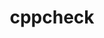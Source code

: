 ---
title: "cppcheck"
layout: cache
categories: [package, develop]
meta: {"compilers": ["apple-clang@16.0.0", "gcc@10.5.0", "gcc@13.3.0"], "num_specs": 51, "num_specs_by_stack": {"developer-tools-aarch64-linux-gnu": 17, "developer-tools-darwin": 17, "developer-tools-x86_64_v3-linux-gnu": 17, "root": 51}, "oss": ["centos7", "rhel8", "sequoia"], "platforms": ["darwin", "linux"], "stacks": ["developer-tools-aarch64-linux-gnu", "developer-tools-darwin", "developer-tools-x86_64_v3-linux-gnu", "root"], "targets": ["aarch64", "x86_64_v3"], "versions": ["2.17.1"]}
spec_details: [{"compiler": "gcc@10.5.0", "hash": "2fxxkiutiiw53yrf2kfyj22l5k4awjt2", "os": "centos7", "platform": "linux", "size": "-", "stacks": ["developer-tools-x86_64_v3-linux-gnu", "root"], "target": "x86_64_v3", "variants": ["build_system=cmake", "build_type=Release", "generator=make", "~ipo", "~rules"], "versions": ["2.17.1"]}, {"compiler": "gcc@13.3.0", "hash": "3pvzqiwkwc4x7oratf4c4xa3nbbel623", "os": "rhel8", "platform": "linux", "size": "-", "stacks": ["developer-tools-aarch64-linux-gnu", "root"], "target": "aarch64", "variants": ["build_system=cmake", "build_type=Release", "generator=make", "~ipo", "~rules"], "versions": ["2.17.1"]}, {"compiler": "apple-clang@16.0.0", "hash": "5famkulj3pe4ru3k6lw6r7dkg5qnt2we", "os": "sequoia", "platform": "darwin", "size": "-", "stacks": ["developer-tools-darwin", "root"], "target": "aarch64", "variants": ["build_system=cmake", "build_type=Release", "generator=make", "~ipo", "~rules"], "versions": ["2.17.1"]}, {"compiler": "gcc@13.3.0", "hash": "6smildw72yhqayttt4lke6md4ni72daa", "os": "rhel8", "platform": "linux", "size": "-", "stacks": ["developer-tools-aarch64-linux-gnu", "root"], "target": "aarch64", "variants": ["build_system=cmake", "build_type=Release", "generator=make", "~ipo", "~rules"], "versions": ["2.17.1"]}, {"compiler": "gcc@13.3.0", "hash": "75fpsfjwgi7nz53i7eqdithxzv4xhrfc", "os": "rhel8", "platform": "linux", "size": "-", "stacks": ["developer-tools-aarch64-linux-gnu", "root"], "target": "aarch64", "variants": ["build_system=cmake", "build_type=Release", "generator=make", "~ipo", "~rules"], "versions": ["2.17.1"]}, {"compiler": "apple-clang@16.0.0", "hash": "b65ghsscob265dtysqkl3sdme7qsyci2", "os": "sequoia", "platform": "darwin", "size": "-", "stacks": ["developer-tools-darwin", "root"], "target": "aarch64", "variants": ["build_system=cmake", "build_type=Release", "generator=make", "~ipo", "~rules"], "versions": ["2.17.1"]}, {"compiler": "gcc@13.3.0", "hash": "blgva2yfpjdvdz32iu5ovglixus5xzwq", "os": "rhel8", "platform": "linux", "size": "-", "stacks": ["developer-tools-aarch64-linux-gnu", "root"], "target": "aarch64", "variants": ["build_system=cmake", "build_type=Release", "generator=make", "~ipo", "~rules"], "versions": ["2.17.1"]}, {"compiler": "apple-clang@16.0.0", "hash": "bwltecfcol4sa7za4dz6qk3m2lapk6k5", "os": "sequoia", "platform": "darwin", "size": "-", "stacks": ["developer-tools-darwin", "root"], "target": "aarch64", "variants": ["build_system=cmake", "build_type=Release", "generator=make", "~ipo", "~rules"], "versions": ["2.17.1"]}, {"compiler": "gcc@13.3.0", "hash": "cp2idlmveagy5drxko7ntne2ishycedk", "os": "rhel8", "platform": "linux", "size": "-", "stacks": ["developer-tools-aarch64-linux-gnu", "root"], "target": "aarch64", "variants": ["build_system=cmake", "build_type=Release", "generator=make", "~ipo", "~rules"], "versions": ["2.17.1"]}, {"compiler": "apple-clang@16.0.0", "hash": "cuanq4bbkokt74frimx2dfpup3l6l24o", "os": "sequoia", "platform": "darwin", "size": "-", "stacks": ["developer-tools-darwin", "root"], "target": "aarch64", "variants": ["build_system=cmake", "build_type=Release", "generator=make", "~ipo", "~rules"], "versions": ["2.17.1"]}, {"compiler": "gcc@10.5.0", "hash": "dmkkewf3nggap552uk7ldo4xuzlpst2g", "os": "centos7", "platform": "linux", "size": "-", "stacks": ["developer-tools-x86_64_v3-linux-gnu", "root"], "target": "x86_64_v3", "variants": ["build_system=cmake", "build_type=Release", "generator=make", "~ipo", "~rules"], "versions": ["2.17.1"]}, {"compiler": "apple-clang@16.0.0", "hash": "eoyee3pdzqf7zghwmq7nkcbss3ksbtxk", "os": "sequoia", "platform": "darwin", "size": "-", "stacks": ["developer-tools-darwin", "root"], "target": "aarch64", "variants": ["build_system=cmake", "build_type=Release", "generator=make", "~ipo", "~rules"], "versions": ["2.17.1"]}, {"compiler": "apple-clang@16.0.0", "hash": "fbfcnee3ofdlfhlbaqbrr7pe6axc4p7q", "os": "sequoia", "platform": "darwin", "size": "-", "stacks": ["developer-tools-darwin", "root"], "target": "aarch64", "variants": ["build_system=cmake", "build_type=Release", "generator=make", "~ipo", "~rules"], "versions": ["2.17.1"]}, {"compiler": "gcc@13.3.0", "hash": "fm5dci2ozj3zbvko7uhhq3lmj4244jeo", "os": "rhel8", "platform": "linux", "size": "-", "stacks": ["developer-tools-aarch64-linux-gnu", "root"], "target": "aarch64", "variants": ["build_system=cmake", "build_type=Release", "generator=make", "~ipo", "~rules"], "versions": ["2.17.1"]}, {"compiler": "gcc@10.5.0", "hash": "fxzrve2rs62pzbw7dkxgjxgt4e6rrnjb", "os": "centos7", "platform": "linux", "size": "-", "stacks": ["developer-tools-x86_64_v3-linux-gnu", "root"], "target": "x86_64_v3", "variants": ["build_system=cmake", "build_type=Release", "generator=make", "~ipo", "~rules"], "versions": ["2.17.1"]}, {"compiler": "gcc@13.3.0", "hash": "gccaekiqjzktzxlg6ejemoyrvyhwdtnz", "os": "rhel8", "platform": "linux", "size": "-", "stacks": ["developer-tools-aarch64-linux-gnu", "root"], "target": "aarch64", "variants": ["build_system=cmake", "build_type=Release", "generator=make", "~ipo", "~rules"], "versions": ["2.17.1"]}, {"compiler": "gcc@10.5.0", "hash": "gwhivdbtdhtsgvv4pdt3qvrq6fs5mxli", "os": "centos7", "platform": "linux", "size": "-", "stacks": ["developer-tools-x86_64_v3-linux-gnu", "root"], "target": "x86_64_v3", "variants": ["build_system=cmake", "build_type=Release", "generator=make", "~ipo", "~rules"], "versions": ["2.17.1"]}, {"compiler": "gcc@10.5.0", "hash": "hsjjsyfmmhqdcrm2ye3qjsknac66hgir", "os": "centos7", "platform": "linux", "size": "-", "stacks": ["developer-tools-x86_64_v3-linux-gnu", "root"], "target": "x86_64_v3", "variants": ["build_system=cmake", "build_type=Release", "generator=make", "~ipo", "~rules"], "versions": ["2.17.1"]}, {"compiler": "gcc@10.5.0", "hash": "iyu5uc2qgpx5o2lji7jedwasmntluspm", "os": "centos7", "platform": "linux", "size": "-", "stacks": ["developer-tools-x86_64_v3-linux-gnu", "root"], "target": "x86_64_v3", "variants": ["build_system=cmake", "build_type=Release", "generator=make", "~ipo", "~rules"], "versions": ["2.17.1"]}, {"compiler": "gcc@13.3.0", "hash": "jdzgoylaccbsomlc27lui4peg5cegul2", "os": "rhel8", "platform": "linux", "size": "-", "stacks": ["developer-tools-aarch64-linux-gnu", "root"], "target": "aarch64", "variants": ["build_system=cmake", "build_type=Release", "generator=make", "~ipo", "~rules"], "versions": ["2.17.1"]}, {"compiler": "gcc@13.3.0", "hash": "jfunmmtb2vbiwvvmxh3w3nm57ys75abc", "os": "rhel8", "platform": "linux", "size": "-", "stacks": ["developer-tools-aarch64-linux-gnu", "root"], "target": "aarch64", "variants": ["build_system=cmake", "build_type=Release", "generator=make", "~ipo", "~rules"], "versions": ["2.17.1"]}, {"compiler": "gcc@10.5.0", "hash": "jilorymcgmuodfm5d24ddrhpgwu4eaon", "os": "centos7", "platform": "linux", "size": "-", "stacks": ["developer-tools-x86_64_v3-linux-gnu", "root"], "target": "x86_64_v3", "variants": ["build_system=cmake", "build_type=Release", "generator=make", "~ipo", "~rules"], "versions": ["2.17.1"]}, {"compiler": "gcc@10.5.0", "hash": "jyn52mx44askllgawx5tsbk7dx2kbquf", "os": "centos7", "platform": "linux", "size": "-", "stacks": ["developer-tools-x86_64_v3-linux-gnu", "root"], "target": "x86_64_v3", "variants": ["build_system=cmake", "build_type=Release", "generator=make", "~ipo", "~rules"], "versions": ["2.17.1"]}, {"compiler": "gcc@13.3.0", "hash": "kn4utmx3ojakqczgfnli4qdjuna3btxs", "os": "rhel8", "platform": "linux", "size": "-", "stacks": ["developer-tools-aarch64-linux-gnu", "root"], "target": "aarch64", "variants": ["build_system=cmake", "build_type=Release", "generator=make", "~ipo", "~rules"], "versions": ["2.17.1"]}, {"compiler": "apple-clang@16.0.0", "hash": "kraobnjucae53ja4vxv2fg7jep56lj4z", "os": "sequoia", "platform": "darwin", "size": "-", "stacks": ["developer-tools-darwin", "root"], "target": "aarch64", "variants": ["build_system=cmake", "build_type=Release", "generator=make", "~ipo", "~rules"], "versions": ["2.17.1"]}, {"compiler": "gcc@10.5.0", "hash": "l5k6doujjptm4km2fdmez6ma66o32cks", "os": "centos7", "platform": "linux", "size": "-", "stacks": ["developer-tools-x86_64_v3-linux-gnu", "root"], "target": "x86_64_v3", "variants": ["build_system=cmake", "build_type=Release", "generator=make", "~ipo", "~rules"], "versions": ["2.17.1"]}, {"compiler": "gcc@13.3.0", "hash": "ltshndajfu3ijip4phhwnyd3bjimtqu3", "os": "rhel8", "platform": "linux", "size": "-", "stacks": ["developer-tools-aarch64-linux-gnu", "root"], "target": "aarch64", "variants": ["build_system=cmake", "build_type=Release", "generator=make", "~ipo", "~rules"], "versions": ["2.17.1"]}, {"compiler": "apple-clang@16.0.0", "hash": "mfugiw65moo4nu3vvlymbuixq3b3dkkf", "os": "sequoia", "platform": "darwin", "size": "-", "stacks": ["developer-tools-darwin", "root"], "target": "aarch64", "variants": ["build_system=cmake", "build_type=Release", "generator=make", "~ipo", "~rules"], "versions": ["2.17.1"]}, {"compiler": "gcc@10.5.0", "hash": "n6soj7w2pi3uwgnrb4bclbtpla2qin3k", "os": "centos7", "platform": "linux", "size": "-", "stacks": ["developer-tools-x86_64_v3-linux-gnu", "root"], "target": "x86_64_v3", "variants": ["build_system=cmake", "build_type=Release", "generator=make", "~ipo", "~rules"], "versions": ["2.17.1"]}, {"compiler": "gcc@10.5.0", "hash": "nai4lg6loy2lc4pxsuopr4k5jb5yf56o", "os": "centos7", "platform": "linux", "size": "-", "stacks": ["developer-tools-x86_64_v3-linux-gnu", "root"], "target": "x86_64_v3", "variants": ["build_system=cmake", "build_type=Release", "generator=make", "~ipo", "~rules"], "versions": ["2.17.1"]}, {"compiler": "apple-clang@16.0.0", "hash": "naxuog25p2ygo6v23ygv5pmclejdeowl", "os": "sequoia", "platform": "darwin", "size": "-", "stacks": ["developer-tools-darwin", "root"], "target": "aarch64", "variants": ["build_system=cmake", "build_type=Release", "generator=make", "~ipo", "~rules"], "versions": ["2.17.1"]}, {"compiler": "apple-clang@16.0.0", "hash": "pdkzvbtvs7tkipl3pmqxclvxl234mryy", "os": "sequoia", "platform": "darwin", "size": "-", "stacks": ["developer-tools-darwin", "root"], "target": "aarch64", "variants": ["build_system=cmake", "build_type=Release", "generator=make", "~ipo", "~rules"], "versions": ["2.17.1"]}, {"compiler": "apple-clang@16.0.0", "hash": "psmnnyql76urawl4mo2ujg3f4izgzbbv", "os": "sequoia", "platform": "darwin", "size": "-", "stacks": ["developer-tools-darwin", "root"], "target": "aarch64", "variants": ["build_system=cmake", "build_type=Release", "generator=make", "~ipo", "~rules"], "versions": ["2.17.1"]}, {"compiler": "apple-clang@16.0.0", "hash": "rdfmmn55jv6ns7e46y2eygy433tg3ete", "os": "sequoia", "platform": "darwin", "size": "-", "stacks": ["developer-tools-darwin", "root"], "target": "aarch64", "variants": ["build_system=cmake", "build_type=Release", "generator=make", "~ipo", "~rules"], "versions": ["2.17.1"]}, {"compiler": "apple-clang@16.0.0", "hash": "rnwfguzjizvpad2enfybsopqs2gn76ti", "os": "sequoia", "platform": "darwin", "size": "-", "stacks": ["developer-tools-darwin", "root"], "target": "aarch64", "variants": ["build_system=cmake", "build_type=Release", "generator=make", "~ipo", "~rules"], "versions": ["2.17.1"]}, {"compiler": "gcc@10.5.0", "hash": "rq5tmwql2nxge5p42zyu5olrdxmmu67d", "os": "centos7", "platform": "linux", "size": "-", "stacks": ["developer-tools-x86_64_v3-linux-gnu", "root"], "target": "x86_64_v3", "variants": ["build_system=cmake", "build_type=Release", "generator=make", "~ipo", "~rules"], "versions": ["2.17.1"]}, {"compiler": "gcc@10.5.0", "hash": "s3hoasjkum3xrbtu7wq2rd6nqd2ietxy", "os": "centos7", "platform": "linux", "size": "-", "stacks": ["developer-tools-x86_64_v3-linux-gnu", "root"], "target": "x86_64_v3", "variants": ["build_system=cmake", "build_type=Release", "generator=make", "~ipo", "~rules"], "versions": ["2.17.1"]}, {"compiler": "gcc@13.3.0", "hash": "srplsurgzvjkneuacauvzhftpmwbyx3t", "os": "rhel8", "platform": "linux", "size": "-", "stacks": ["developer-tools-aarch64-linux-gnu", "root"], "target": "aarch64", "variants": ["build_system=cmake", "build_type=Release", "generator=make", "~ipo", "~rules"], "versions": ["2.17.1"]}, {"compiler": "gcc@10.5.0", "hash": "tdifjecuwgi7izyexgrk4zwo7hxch3fm", "os": "centos7", "platform": "linux", "size": "-", "stacks": ["developer-tools-x86_64_v3-linux-gnu", "root"], "target": "x86_64_v3", "variants": ["build_system=cmake", "build_type=Release", "generator=make", "~ipo", "~rules"], "versions": ["2.17.1"]}, {"compiler": "apple-clang@16.0.0", "hash": "tfxxdyb3c2osgxvph5iqsbmmgoa7wou5", "os": "sequoia", "platform": "darwin", "size": "-", "stacks": ["developer-tools-darwin", "root"], "target": "aarch64", "variants": ["build_system=cmake", "build_type=Release", "generator=make", "~ipo", "~rules"], "versions": ["2.17.1"]}, {"compiler": "gcc@13.3.0", "hash": "upfk3xiardve7myz47sgye7nyesaizjh", "os": "rhel8", "platform": "linux", "size": "-", "stacks": ["developer-tools-aarch64-linux-gnu", "root"], "target": "aarch64", "variants": ["build_system=cmake", "build_type=Release", "generator=make", "~ipo", "~rules"], "versions": ["2.17.1"]}, {"compiler": "gcc@13.3.0", "hash": "vludqblsz64paowwc6o7nwdymqcy4ef4", "os": "rhel8", "platform": "linux", "size": "-", "stacks": ["developer-tools-aarch64-linux-gnu", "root"], "target": "aarch64", "variants": ["build_system=cmake", "build_type=Release", "generator=make", "~ipo", "~rules"], "versions": ["2.17.1"]}, {"compiler": "gcc@10.5.0", "hash": "vti7z7jy3m2if2oroq2vjhh3eeb4hgrs", "os": "centos7", "platform": "linux", "size": "-", "stacks": ["developer-tools-x86_64_v3-linux-gnu", "root"], "target": "x86_64_v3", "variants": ["build_system=cmake", "build_type=Release", "generator=make", "~ipo", "~rules"], "versions": ["2.17.1"]}, {"compiler": "gcc@10.5.0", "hash": "vyuy7xdn4fmthczo65si6hd3ull4xljd", "os": "centos7", "platform": "linux", "size": "-", "stacks": ["developer-tools-x86_64_v3-linux-gnu", "root"], "target": "x86_64_v3", "variants": ["build_system=cmake", "build_type=Release", "generator=make", "~ipo", "~rules"], "versions": ["2.17.1"]}, {"compiler": "apple-clang@16.0.0", "hash": "w7a64huwnpzvm7lhb4q6pxossomrzwix", "os": "sequoia", "platform": "darwin", "size": "-", "stacks": ["developer-tools-darwin", "root"], "target": "aarch64", "variants": ["build_system=cmake", "build_type=Release", "generator=make", "~ipo", "~rules"], "versions": ["2.17.1"]}, {"compiler": "gcc@10.5.0", "hash": "xrz4i753hr4grzxog7557gbkibcin33s", "os": "centos7", "platform": "linux", "size": "-", "stacks": ["developer-tools-x86_64_v3-linux-gnu", "root"], "target": "x86_64_v3", "variants": ["build_system=cmake", "build_type=Release", "generator=make", "~ipo", "~rules"], "versions": ["2.17.1"]}, {"compiler": "apple-clang@16.0.0", "hash": "yeiaztgiml3xa7iurpw2mcg7navwlsmc", "os": "sequoia", "platform": "darwin", "size": "-", "stacks": ["developer-tools-darwin", "root"], "target": "aarch64", "variants": ["build_system=cmake", "build_type=Release", "generator=make", "~ipo", "~rules"], "versions": ["2.17.1"]}, {"compiler": "gcc@13.3.0", "hash": "ypt52fzwtz5zs2xeqkqfkfdfwmhje3gy", "os": "rhel8", "platform": "linux", "size": "-", "stacks": ["developer-tools-aarch64-linux-gnu", "root"], "target": "aarch64", "variants": ["build_system=cmake", "build_type=Release", "generator=make", "~ipo", "~rules"], "versions": ["2.17.1"]}, {"compiler": "gcc@13.3.0", "hash": "ys6tfd6w2vxtyahwcuw52an64z6gswx5", "os": "rhel8", "platform": "linux", "size": "-", "stacks": ["developer-tools-aarch64-linux-gnu", "root"], "target": "aarch64", "variants": ["build_system=cmake", "build_type=Release", "generator=make", "~ipo", "~rules"], "versions": ["2.17.1"]}, {"compiler": "gcc@13.3.0", "hash": "yxa5klqlflz3fe5ozi52ibmziac2kixl", "os": "rhel8", "platform": "linux", "size": "-", "stacks": ["developer-tools-aarch64-linux-gnu", "root"], "target": "aarch64", "variants": ["build_system=cmake", "build_type=Release", "generator=make", "~ipo", "~rules"], "versions": ["2.17.1"]}, {"compiler": "apple-clang@16.0.0", "hash": "zeikmk3pqnwsp6t2iqpl4dlctjhrgaak", "os": "sequoia", "platform": "darwin", "size": "-", "stacks": ["developer-tools-darwin", "root"], "target": "aarch64", "variants": ["build_system=cmake", "build_type=Release", "generator=make", "~ipo", "~rules"], "versions": ["2.17.1"]}]
---